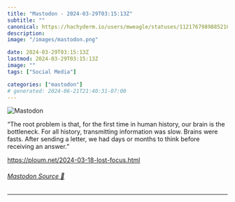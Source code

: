 ```yaml
---
title: "Mastodon - 2024-03-29T03:15:13Z"
subtitle: ""
canonical: https://hachyderm.io/users/mweagle/statuses/112176798988521017
description:
image: "/images/mastodon.png"

date: 2024-03-29T03:15:13Z
lastmod: 2024-03-29T03:15:13Z
image: ""
tags: ["Social Media"]

categories: ["mastodon"]
# generated: 2024-06-21T21:40:31-07:00
---
```

![Mastodon](/images/mastodon.png)

<p>“The root problem is that, for the first time in human history, our brain is the bottleneck. For all history, transmitting information was slow. Brains were fasts. After sending a letter, we had days or months to think before receiving an answer.”</p><p><a href="https://ploum.net/2024-03-18-lost-focus.html" target="_blank" rel="nofollow noopener noreferrer" translate="no"><span class="invisible">https://</span><span class="ellipsis">ploum.net/2024-03-18-lost-focu</span><span class="invisible">s.html</span></a></p>


###### [Mastodon Source 🐘](https://hachyderm.io/@mweagle/112176798988521017)

___
